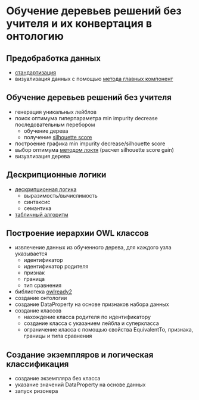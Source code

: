# Обучение деревьев решений без учителя и их конвертация в онтологию

## Предобработка данных
- [стандартизация](https://scikit-learn.org/stable/modules/generated/sklearn.preprocessing.StandardScaler.html)
- визуализация данных с помощью [метода главных компонент](https://scikit-learn.org/stable/modules/generated/sklearn.decomposition.PCA.html)

## Обучение деревьев решений без учителя
- генерация уникальных лейблов
- поиск оптимума гиперпараметра min impurity decrease последовательным перебором
  - обучение дерева
  - получение [silhouette score](https://scikit-learn.org/stable/modules/generated/sklearn.metrics.silhouette_score.html)
- построение графика min impurity decrease/silhouette score
- выбор оптимума [методом локтя](https://en.wikipedia.org/wiki/Elbow_method_(clustering)) (расчет silhouette score gain)
- визуализация дерева

## Дескрипционные логики
- [дескрипционная логика](https://en.wikipedia.org/wiki/Description_logic#The_description_logic_ALC)
  - выразимость/вычислимость
  - синтаксис
  - семантика
- [табличный алгоритм](https://en.wikipedia.org/wiki/Method_of_analytic_tableaux)

## Построение иерархии OWL классов
- извлечение данных из обученного дерева, для каждого узла указывается
  - идентификатор
  - идентификатор родителя
  - признак
  - граница
  - тип сравнения
- библиотека [owlready2](https://owlready2.readthedocs.io/en/latest/)
- создание онтологии
- создание DataProperty на основе признаков набора данных
- создание классов
  - нахождение класса родителя по идентификатору
  - создание класса с указанием лейбла и суперкласса
  - ограничение класса с помощью свойства EquivalentTo, признака, границы и типа сравнения
 
 ## Создание экземпляров и логическая классификация
 - создание экземпляра без класса
 - указание значений DataProperty на основе данных
 - запуск ризонера
